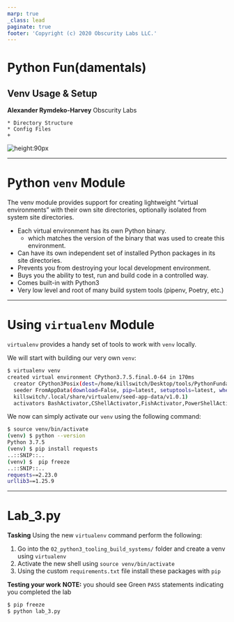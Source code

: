 ```yaml
---
marp: true
_class: lead
paginate: true
footer: 'Copyright (c) 2020 Obscurity Labs LLC.'
---
```


# Python Fun(damentals)
## Venv Usage & Setup

**Alexander Rymdeko-Harvey**
Obscurity Labs
```text
* Directory Structure
* Config Files
+
```

![height:90px](https://obscuritylabs.com/wp-content/uploads/2019/11/OL-3d-landscape-positive-transparent.png)

---
# Python `venv` Module

The venv module provides support for creating lightweight “virtual environments” with their own site directories, optionally isolated from system site directories.

* Each virtual environment has its own Python binary.
    * which matches the version of the binary that was used to create this environment.
* Can have its own independent set of installed Python packages in its site directories.
* Prevents you from destroying your local development environment.
* Buys you the ability to test, run and build code in a controlled way.
* Comes built-in with Python3
* Very low level and root of many build system tools (pipenv, Poetry, etc.)

---
# Using `virtualenv` Module

`virtualenv` provides a handy set of tools to work with `venv` locally.

We will start with building our very own `venv`:

```bash
$ virtualenv venv
created virtual environment CPython3.7.5.final.0-64 in 170ms
  creator CPython3Posix(dest=/home/killswitch/Desktop/tools/PythonFundamentals/venv, clear=False, global=False)
  seeder FromAppData(download=False, pip=latest, setuptools=latest, wheel=latest, via=copy, app_data_dir=/home
  killswitch/.local/share/virtualenv/seed-app-data/v1.0.1)
  activators BashActivator,CShellActivator,FishActivator,PowerShellActivator,PythonActivator,XonshActivator
```

We now can simply activate our `venv` using the following command:

```bash
$ source venv/bin/activate                                                                                        
(venv) $ python --version
Python 3.7.5
(venv) $ pip install requests
..::SNIP::..
(venv) $  pip freeze
..::SNIP::..
requests==2.23.0
urllib3==1.25.9
```

---
# Lab_3.py
**Tasking**
Using the new `virtualenv` command perform the following:
1. Go into the `02_python3_tooling_build_systems/` folder and create a venv using `virtualenv`
2. Activate the new shell using `source venv/bin/activate`
3. Using the custom `requirements.txt` file install these packages with `pip` 

**Testing your work**
**NOTE:** you should see Green `PASS` statements indicating you completed the lab
```bash
$ pip freeze 
$ python lab_3.py
```
